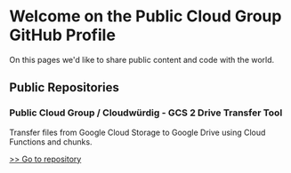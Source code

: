 # Welcome on the Public Cloud Group GitHub Profile
On this pages we'd like to share public content and code with the world.

## Public Repositories
### Public Cloud Group / Cloudwürdig - GCS 2 Drive Transfer Tool
Transfer files from Google Cloud Storage to Google Drive using Cloud Functions and chunks.

[>> Go to repository](pcg-public-tools-gcs2drive)

